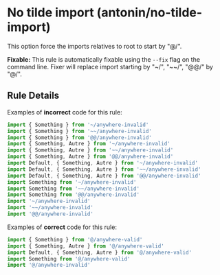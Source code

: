 # No tilde import (antonin/no-tilde-import)

This option force the imports relatives to root to start by "@/".

**Fixable:** This rule is automatically fixable using the `--fix` flag on the command line.
Fixer will replace import starting by "~/", "~~/", "@@/" by "@/".

## Rule Details

Examples of **incorrect** code for this rule:

```js
import { Something } from '~/anywhere-invalid'
import { Something } from '~~/anywhere-invalid'
import { Something } from '@@/anywhere-invalid'
import { Something, Autre } from '~/anywhere-invalid'
import { Something, Autre } from '~~/anywhere-invalid'
import { Something, Autre } from '@@/anywhere-invalid'
import Default, { Something, Autre } from '~/anywhere-invalid'
import Default, { Something, Autre } from '~~/anywhere-invalid'
import Default, { Something, Autre } from '@@/anywhere-invalid'
import Something from '~/anywhere-invalid'
import Something from '~~/anywhere-invalid'
import Something from '@@/anywhere-invalid'
import '~/anywhere-invalid'
import '~~/anywhere-invalid'
import '@@/anywhere-invalid'
```

Examples of **correct** code for this rule:

```js
import { Something } from '@/anywhere-valid'
import { Something, Autre } from '@/anywhere-valid'
import Default, { Something, Autre } from '@/anywhere-valid'
import Something from '@/anywhere-valid'
import '@/anywhere-invalid'
```